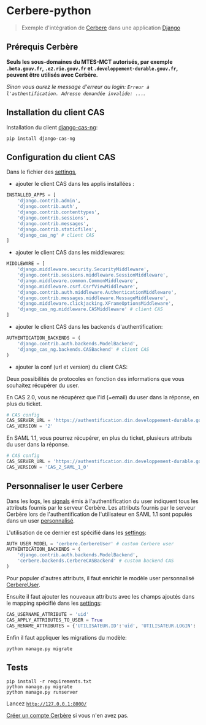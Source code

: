# Cerbere-python

> Exemple d'intégration de [Cerbere](https://authentification.din.developpement-durable.gouv.fr) dans une application [Django](https://django.org)

## Prérequis Cerbère

**Seuls les sous-domaines du MTES-MCT autorisés, par exemple `.beta.gouv.fr`, `.e2.rie.gouv.fr` et `.developpement-durable.gouv.fr`, peuvent être utilisés avec Cerbère.**

*Sinon vous aurez le message d'erreur au login: `Erreur à l'authentification. Adresse demandée invalide: ...`.*

## Installation du client CAS

Installation du client [django-cas-ng](https://djangocas.dev/):

```shell
pip install django-cas-ng
```

## Configuration du client CAS

Dans le fichier des [settings](cerbere/settings.py),

* ajouter le client CAS dans les applis installées :

```python
INSTALLED_APPS = [
    'django.contrib.admin',
    'django.contrib.auth',
    'django.contrib.contenttypes',
    'django.contrib.sessions',
    'django.contrib.messages',
    'django.contrib.staticfiles',
    'django_cas_ng' # client CAS
]
```

* ajouter le client CAS dans les middlewares:

```python
MIDDLEWARE = [
    'django.middleware.security.SecurityMiddleware',
    'django.contrib.sessions.middleware.SessionMiddleware',
    'django.middleware.common.CommonMiddleware',
    'django.middleware.csrf.CsrfViewMiddleware',
    'django.contrib.auth.middleware.AuthenticationMiddleware',
    'django.contrib.messages.middleware.MessageMiddleware',
    'django.middleware.clickjacking.XFrameOptionsMiddleware',
    'django_cas_ng.middleware.CASMiddleware' # client CAS
]
```

* ajouter le client CAS dans les backends d'authentification:

```python
AUTHENTICATION_BACKENDS = (
    'django.contrib.auth.backends.ModelBackend',
    'django_cas_ng.backends.CASBackend' # client CAS
)
```

* ajouter la conf (url et version) du client CAS:

Deux possibilités de protocoles en fonction des informations que vous souhaitez récupérer du user.

En CAS 2.0, vous ne récupérez que l'id (=email) du user dans la réponse, en plus du ticket.

```python
# CAS config
CAS_SERVER_URL = 'https://authentification.din.developpement-durable.gouv.fr/cas/public'
CAS_VERSION = '2'
```

En SAML 1.1, vous pourrez récupérer, en plus du ticket, plusieurs attributs du user dans la réponse.

```python
# CAS config
CAS_SERVER_URL = 'https://authentification.din.developpement-durable.gouv.fr/cas/public'
CAS_VERSION = 'CAS_2_SAML_1_0'
```

## Personnaliser le user Cerbere

Dans les logs, les [signals](cerbere/signals.py) émis à l'authentification du user indiquent tous les attributs fournis par le serveur Cerbère.
Les attributs fournis par le serveur Cerbère lors de l'authentification de l'utilisateur en SAML 1.1 sont populés dans un user [personnalisé](https://docs.djangoproject.com/en/3.0/topics/auth/customizing/#specifying-custom-user-model).

L'utilisation de ce dernier est spécifié dans les [settings](cerbere/settings.py):

```python
AUTH_USER_MODEL = 'cerbere.CerbereUser' # custom Cerbere user
AUTHENTICATION_BACKENDS = (
    'django.contrib.auth.backends.ModelBackend',
    'cerbere.backends.CerbereCASBackend' # custom backend CAS
)
```

Pour populer d'autres attributs, il faut enrichir le modèle user personnalisé [CerbereUser](cerbere/models.py).

Ensuite il faut ajouter les nouveaux attributs avec les champs ajoutés dans le mapping spécifié dans les [settings](cerbere/settings.py):

```python
CAS_USERNAME_ATTRIBUTE = 'uid'
CAS_APPLY_ATTRIBUTES_TO_USER = True
CAS_RENAME_ATTRIBUTES = {'UTILISATEUR.ID':'uid', 'UTILISATEUR.LOGIN': 'login', 'UTILISATEUR.NOM':'last_name','UTILISATEUR.PRENOM':'first_name','UTILISATEUR.MEL':'email','UTILISATEUR.CIVILITE':'civilite','UTILISATEUR.TEL_FIXE':'tel_fixe','UTILISATEUR.UNITE':'unite'}
```

Enfin il faut appliquer les migrations du modèle:

```shell
python manage.py migrate
```

## Tests

```shell
pip install -r requirements.txt
python manage.py migrate
python manage.py runserver
```

Lancez [`http://127.0.0.1:8000/`](http://127.0.0.1:8000/)

[Créer un compte Cerbère](https://authentification.din.developpement-durable.gouv.fr/authSAML/moncompte/creation/demande.do) si vous n'en avez pas.
